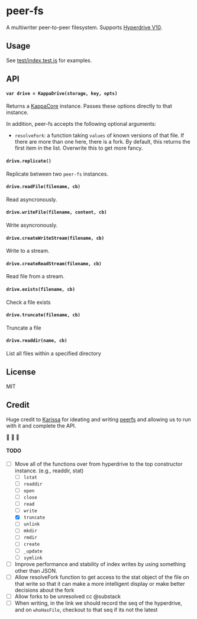 # peer-fs

A multiwriter peer-to-peer filesystem. Supports [Hyperdrive V10](https://github.com/mafintosh/hyperdrive/).

## Usage

See [test/index.test.js](test/index.test.js) for examples.

## API

#### ```var drive = KappaDrive(storage, key, opts)```

Returns a [KappaCore](kappa-db/kappa-core) instance. Passes these options directly to that instance.

In addition, peer-fs accepts the following optional arguments:

* `resolveFork`: a function taking `values` of known versions of that file. If there are more than one here, there is a fork. By default, this returns the first item in the list. Overwrite this to get more fancy. 

#### ```drive.replicate()```

Replicate between two `peer-fs` instances.

#### ```drive.readFile(filename, cb)```

Read asyncronously.

#### ```drive.writeFile(filename, content, cb)```

Write asyncronously.

#### ```drive.createWriteStream(filename, cb)```

Write to a stream.

#### ```drive.createReadStream(filename, cb)```

Read file from a stream.

#### ```drive.exists(filename, cb)```

Check a file exists

#### ```drive.truncate(filename, cb)```

Truncate a file

#### ```drive.readdir(name, cb)```

List all files within a specified directory 

## License

MIT

## Credit

Huge credit to [Karissa](https://github.com/karissa) for ideating and writing [peerfs](https://github.com/karissa/peerfs) and allowing us to run with it and complete the API.

:black_heart: :purple_heart: :green_heart:

#### TODO

- [ ] Move all of the functions over from hyperdrive to the top constructor instance. (e.g., readdir, stat)
  - [ ] `lstat`
  - [ ] `readdir`
  - [ ] `open`
  - [ ] `close`
  - [ ] `read`
  - [ ] `write`
  - [x] `truncate`
  - [ ] `unlink`
  - [ ] `mkdir`
  - [ ] `rmdir`
  - [ ] `create`
  - [ ] `_update`
  - [ ] `symlink`
- [ ] Improve performance and stability of index writes by using something other than JSON.
- [ ] Allow resolveFork function to get access to the stat object of the file on that write so that it can make a more intelligent display or make better decisions about the fork
- [ ] Allow forks to be unresolved cc @substack
- [ ] When writing, in the link we should record the seq of the hyperdrive, and on `whoHasFile`, checkout to that seq if its not the latest
